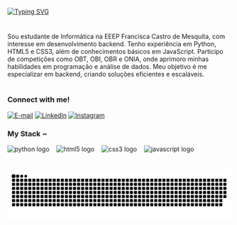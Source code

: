 <br>
<a href="https://git.io/typing-svg"><img src="https://readme-typing-svg.demolab.com?font=Atkinson+Hyperlegible+Next&size=35&pause=1000&color=2C02F7&width=435&lines=%E3%82%B8+Samuel+Ferreira" alt="Typing SVG" /></a>

#
<p>
Sou estudante de Informática na EEEP Francisca Castro de Mesquita, com interesse em desenvolvimento backend. Tenho experiência em Python, HTML5 e CSS3, além de conhecimentos básicos em JavaScript. Participo de competições como OBT, OBI, OBR e ONIA, onde aprimoro minhas habilidades em programação e análise de dados. Meu objetivo é me especializar em backend, criando soluções eficientes e escaláveis.
  
#

<img align="right" alt="" height="170px" src="1_vBi4Ycgdn5t3lu2SvQXuog.gif">

<h3 align="left">Connect with me!</h3>

[![E-mail](https://img.shields.io/badge/-Email-000?style=for-the-badge&logo=microsoft-outlook&logoColor=FF00F6&color:FFF)](mailto:samuel.909014.pok@gmail.com)
[![LinkedIn](https://img.shields.io/badge/-LinkedIn-000?style=for-the-badge&logo=linkedin&logoColor=FF00F6&color:FFF)](https://www.linkedin.com/in/samuel-fmartins/)
[![Instagram](https://img.shields.io/badge/-Instagram-000?style=for-the-badge&logo=instagram&logoColor=FF0F6&color:FFF)](https://www.instagram.com/samuelf_martins/)


<h3 align="left">My Stack ~</h3>

<div align="left">
  <img src="https://cdn.jsdelivr.net/gh/devicons/devicon/icons/python/python-original.svg" height="25" alt="python logo"  />
  <img width="8" />
  <img src="https://cdn.jsdelivr.net/gh/devicons/devicon/icons/html5/html5-original.svg" height="25" alt="html5 logo"  />
  <img width="8" />
  <img src="https://cdn.jsdelivr.net/gh/devicons/devicon/icons/css3/css3-original.svg" height="25" alt="css3 logo"  />
  <img width="8" />
  <img src="https://cdn.jsdelivr.net/gh/devicons/devicon/icons/javascript/javascript-plain.svg" height="25" alt="javascript logo">
  <img width="8" />
</div>

#

<picture align="center">
  <source media="(prefers-color-scheme: dark)" srcset="https://raw.githubusercontent.com/mari4souza/mari4souza/output/github-contribution-grid-snake-dark.svg">
  <source media="(prefers-color-scheme: light)" srcset="https://raw.githubusercontent.com/mari4souza/mari4souza/output/github-contribution-grid-snake-dark.svg">
  <img align="center" alt="github contribution grid snake animation" src="https://raw.githubusercontent.com/mari4souza/mari4souza/output/github-contribution-grid-snake.svg">
</picture>
